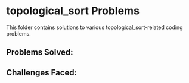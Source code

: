 # topological_sort Problems

This folder contains solutions to various topological_sort-related coding problems.

## Problems Solved:

## Challenges Faced:

